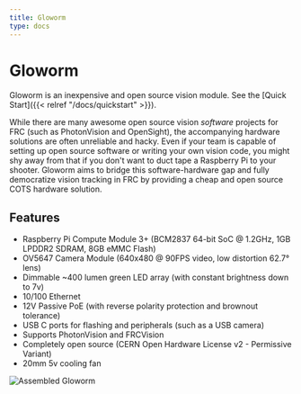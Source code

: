 ```yaml
---
title: Gloworm
type: docs
---
```


# Gloworm

Gloworm is an inexpensive and open source vision module. See the [Quick Start]({{< relref "/docs/quickstart" >}}).

While there are many awesome open source vision _software_ projects for FRC (such as PhotonVision and OpenSight), the accompanying hardware solutions are often unreliable and hacky. Even if your team is capable of setting up open source software or writing your own vision code, you might shy away from that if you don't want to duct tape a Raspberry Pi to your shooter. Gloworm aims to bridge this software-hardware gap and fully democratize vision tracking in FRC by providing a cheap and open source COTS hardware solution.

## Features

* Raspberry Pi Compute Module 3+ (BCM2837 64-bit SoC @ 1.2GHz, 1GB LPDDR2 SDRAM, 8GB eMMC Flash)
* OV5647 Camera Module (640x480 @ 90FPS video, low distortion 62.7° lens)
* Dimmable ~400 lumen green LED array (with constant brightness down to 7v)
* 10/100 Ethernet
* 12V Passive PoE (with reverse polarity protection and brownout tolerance)
* USB C ports for flashing and peripherals (such as a USB camera)
* Supports PhotonVision and FRCVision
* Completely open source (CERN Open Hardware License v2 - Permissive Variant)
* 20mm 5v cooling fan

![Assembled Gloworm](/gloworm.webp)